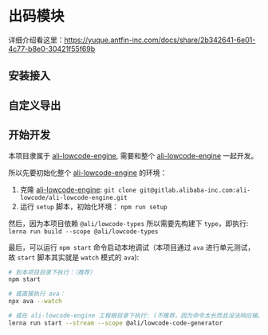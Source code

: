 # 出码模块

详细介绍看这里：<https://yuque.antfin-inc.com/docs/share/2b342641-6e01-4c77-b8e0-30421f55f69b>

## 安装接入

## 自定义导出

## 开始开发

本项目隶属于 [ali-lowcode-engine](http://gitlab.alibaba-inc.com/ali-lowcode/ali-lowcode-engine), 需要和整个 [ali-lowcode-engine](http://gitlab.alibaba-inc.com/ali-lowcode/ali-lowcode-engine) 一起开发。

所以先要初始化整个 [ali-lowcode-engine](http://gitlab.alibaba-inc.com/ali-lowcode/ali-lowcode-engine) 的环境：

1. 克隆 [ali-lowcode-engine](http://gitlab.alibaba-inc.com/ali-lowcode/ali-lowcode-engine): `git clone git@gitlab.alibaba-inc.com:ali-lowcode/ali-lowcode-engine.git`
2. 运行 `setup` 脚本，初始化环境： `npm run setup`

然后，因为本项目依赖 `@ali/lowcode-types` 所以需要先构建下 `type`，即执行: `lerna run build --scope @ali/lowcode-types`

最后，可以运行 `npm start` 命令启动本地调试（本项目通过 `ava` 进行单元测试，故 `start` 脚本其实就是 `watch` 模式的 `ava`):

```sh
# 到本项目目录下执行：（推荐）
npm start

# 或直接执行 ava：
npx ava --watch

# 或在 ali-lowcode-engine 工程根目录下执行: (不推荐，因为命令太长而且没法响应输入)
lerna run start --stream --scope @ali/lowcode-code-generator
```
